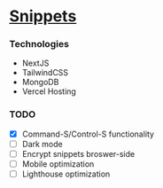 # [Snippets](https://tfich-snippets.vercel.app/)

### Technologies

- NextJS
- TailwindCSS
- MongoDB
- Vercel Hosting

### TODO

- [x] Command-S/Control-S functionality
- [ ] Dark mode
- [ ] Encrypt snippets broswer-side
- [ ] Mobile optimization
- [ ] Lighthouse optimization
